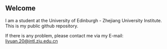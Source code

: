 ## Welcome

I am a student at the University of Edinburgh - Zhejiang University Institute. This is my public github repository. 

  If there is any problem, please contact me via my E-mail:
  liyuan.20@intl.zju.edu.cn

